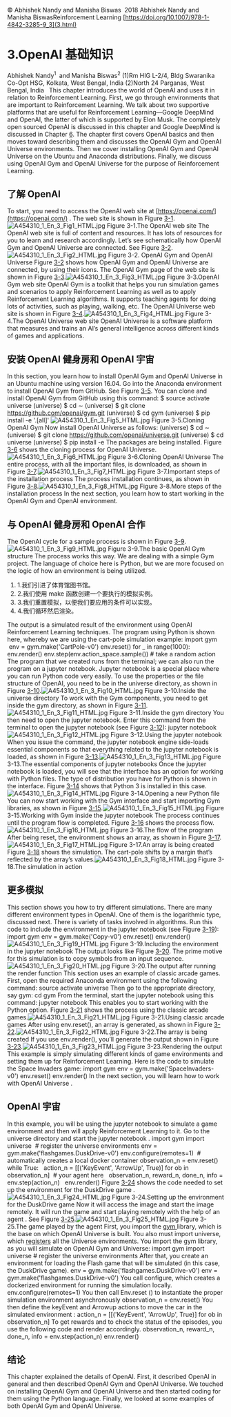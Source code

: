 © Abhishek Nandy and Manisha Biswas  2018 Abhishek Nandy and Manisha BiswasReinforcement Learning [https://doi.org/10.1007/978-1-4842-3285-9_3](3.html)

# 3.OpenAI 基础知识

Abhishek Nandy<sup class="calibre7">1 </sup> and Manisha Biswas<sup class="calibre7">2</sup> (1)Rm HIG L-2/4, Bldg Swaranika Co-Opt HSG, Kolkata, West Bengal, India (2)North 24 Parganas, West Bengal, India   This chapter introduces the world of OpenAI and uses it in relation to Reinforcement Learning. First, we go through environments that are important to Reinforcement Learning. We talk about two supportive platforms that are useful for Reinforcement Learning—Google DeepMind and OpenAI, the latter of which is supported by Elon Musk. The completely open sourced OpenAI is discussed in this chapter and Google DeepMind is discussed in Chapter [6](6.html). The chapter first covers OpenAI basics and then moves toward describing them and discusses the OpenAI Gym and OpenAI Universe environments. Then we cover installing OpenAI Gym and OpenAI Universe on the Ubuntu and Anaconda distributions. Finally, we discuss using OpenAI Gym and OpenAI Universe for the purpose of Reinforcement Learning.

## 了解 OpenAI

To start, you need to access the OpenAI web site at [https://openai.com/](https://openai.com/) . The web site is shown in Figure [3-1](#Fig1).![A454310_1_En_3_Fig1_HTML.jpg](img/Images/A454310_1_En_3_Fig1_HTML.jpg) Figure 3-1.The OpenAI web site The OpenAI web site is full of content and resources. It has lots of resources for you to learn and research accordingly. Let’s see schematically how OpenAI Gym and OpenAI Universe are connected. See Figure [3-2](#Fig2).![A454310_1_En_3_Fig2_HTML.jpg](img/Images/A454310_1_En_3_Fig2_HTML.jpg) Figure 3-2. OpenAI Gym and OpenAI Universe Figure [3-2](#Fig2) shows how OpenAI Gym and OpenAI Universe are connected, by using their icons. The OpenAI Gym page of the web site is shown in Figure [3-3](#Fig3).![A454310_1_En_3_Fig3_HTML.jpg](img/Images/A454310_1_En_3_Fig3_HTML.jpg) Figure 3-3.OpenAI Gym web site OpenAI Gym is a toolkit that helps you run simulation games and scenarios to apply Reinforcement Learning as well as to apply Reinforcement Learning algorithms. It supports teaching agents for doing lots of activities, such as playing, walking, etc. The OpenAI Universe web site is shown in Figure [3-4](#Fig4).![A454310_1_En_3_Fig4_HTML.jpg](img/Images/A454310_1_En_3_Fig4_HTML.jpg) Figure 3-4.The OpenAI Universe web site OpenAI Universe is a software platform that measures and trains an AI’s general intelligence across different kinds of games and applications.

## 安装 OpenAI 健身房和 OpenAI 宇宙

In this section, you learn how to install OpenAI Gym and OpenAI Universe in an Ubuntu machine using version 16.04. Go into the Anaconda environment to install OpenAI Gym from GitHub. See Figure [3-5](#Fig5). You can clone and install OpenAI Gym from GitHub using this command: $ source activate universe (universe) $ cd ∼ (universe) $ git clone https://github.com/openai/gym.git (universe) $ cd gym (universe) $ pip install -e '.[all]' ![A454310_1_En_3_Fig5_HTML.jpg](img/Images/A454310_1_En_3_Fig5_HTML.jpg) Figure 3-5.Cloning OpenAI Gym Now install OpenAI Universe as follows: (universe) $ cd ∼ (universe) $ git clone https://github.com/openai/universe.git (universe) $ cd universe (universe) $ pip install -e The packages are being installed. Figure [3-6](#Fig6) shows the cloning process for OpenAI Universe.![A454310_1_En_3_Fig6_HTML.jpg](img/Images/A454310_1_En_3_Fig6_HTML.jpg) Figure 3-6.Cloning OpenAI Universe The entire process, with all the important files, is downloaded, as shown in Figure [3-7](#Fig7).![A454310_1_En_3_Fig7_HTML.jpg](img/Images/A454310_1_En_3_Fig7_HTML.jpg) Figure 3-7.Important steps of the installation process The process installation continues, as shown in Figure [3-8](#Fig8).![A454310_1_En_3_Fig8_HTML.jpg](img/Images/A454310_1_En_3_Fig8_HTML.jpg) Figure 3-8.More steps of the installation process In the next section, you learn how to start working in the OpenAI Gym and OpenAI environment.

## 与 OpenAI 健身房和 OpenAI 合作

The OpenAI cycle for a sample process is shown in Figure [3-9](#Fig9).![A454310_1_En_3_Fig9_HTML.jpg](img/Images/A454310_1_En_3_Fig9_HTML.jpg) Figure 3-9.The basic OpenAI Gym structure The process works this way. We are dealing with a simple Gym project. The language of choice here is Python, but we are more focused on the logic of how an environment is being utilized.

1.  1.我们引进了体育馆图书馆。
2.  2.我们使用 make 函数创建一个要执行的模拟实例。
3.  3.我们重置模拟，以便我们要应用的条件可以实现。
4.  4.我们循环然后渲染。

The output is a simulated result of the environment using OpenAI Reinforcement Learning techniques. The program using Python is shown here, whereby we are using the cart-pole simulation example: import gym  env = gym.make('CartPole-v0') env.reset() for _ in range(1000): env.render() env.step(env.action_space.sample()) # take a random action The program that we created runs from the terminal; we can also run the program on a jupyter notebook. Jupyter notebook is a special place where you can run Python code very easily. To use the properties or the file structure of OpenAI, you need to be in the universe directory, as shown in Figure [3-10](#Fig10).![A454310_1_En_3_Fig10_HTML.jpg](img/Images/A454310_1_En_3_Fig10_HTML.jpg) Figure 3-10.Inside the universe directory To work with the Gym components, you need to get inside the gym directory, as shown in Figure [3-11](#Fig11).![A454310_1_En_3_Fig11_HTML.jpg](img/Images/A454310_1_En_3_Fig11_HTML.jpg) Figure 3-11.Inside the gym directory You then need to open the jupyter notebook. Enter this command from the terminal to open the jupyter notebook (see Figure [3-12](#Fig12)): jupyter notebook ![A454310_1_En_3_Fig12_HTML.jpg](img/Images/A454310_1_En_3_Fig12_HTML.jpg) Figure 3-12.Using the jupyter notebook When you issue the command, the jupyter notebook engine side-loads essential components so that everything related to the jupyter notebook is loaded, as shown in Figure [3-13](#Fig13).![A454310_1_En_3_Fig13_HTML.jpg](img/Images/A454310_1_En_3_Fig13_HTML.jpg) Figure 3-13.The essential components of jupyter notebooks Once the jupyter notebook is loaded, you will see that the interface has an option for working with Python files. The type of distribution you have for Python is shown in the interface. Figure [3-14](#Fig14) shows that Python 3 is installed in this case.![A454310_1_En_3_Fig14_HTML.jpg](img/Images/A454310_1_En_3_Fig14_HTML.jpg) Figure 3-14.Opening a new Python file You can now start working with the Gym interface and start importing Gym libraries, as shown in Figure [3-15](#Fig15).![A454310_1_En_3_Fig15_HTML.jpg](img/Images/A454310_1_En_3_Fig15_HTML.jpg) Figure 3-15.Working with Gym inside the jupyter notebook The process continues until the program flow is completed. Figure [3-16](#Fig16) shows the process flow.![A454310_1_En_3_Fig16_HTML.jpg](img/Images/A454310_1_En_3_Fig16_HTML.jpg) Figure 3-16.The flow of the program After being reset, the environment shows an array, as shown in Figure [3-17](#Fig17).![A454310_1_En_3_Fig17_HTML.jpg](img/Images/A454310_1_En_3_Fig17_HTML.jpg) Figure 3-17.An array is being created Figure [3-18](#Fig18) shows the simulation. The cart-pole shifts by a margin that’s reflected by the array’s values.![A454310_1_En_3_Fig18_HTML.jpg](img/Images/A454310_1_En_3_Fig18_HTML.jpg) Figure 3-18.The simulation in action

## 更多模拟

This section shows you how to try different simulations. There are many different environment types in OpenAI. One of them is the logarithmic type, discussed next. There is variety of tasks involved in algorithms. Run this code to include the environment in the jupyter notebook (see Figure [3-19](#Fig19)): import gym env = gym.make('Copy-v0') env.reset() env.render() ![A454310_1_En_3_Fig19_HTML.jpg](img/Images/A454310_1_En_3_Fig19_HTML.jpg) Figure 3-19.Including the environment in the jupyter notebook The output looks like Figure [3-20](#Fig20). The prime motive for this simulation is to copy symbols from an input sequence.![A454310_1_En_3_Fig20_HTML.jpg](img/Images/A454310_1_En_3_Fig20_HTML.jpg) Figure 3-20.The output after running the render function This section uses an example of classic arcade games. First, open the required Anaconda environment using the following command: source activate universe Then go to the appropriate directory, say gym: cd gym From the terminal, start the jupyter notebook using this command: jupyter notebook This enables you to start working with the Python option. Figure [3-21](#Fig21) shows the process using the classic arcade games.![A454310_1_En_3_Fig21_HTML.jpg](img/Images/A454310_1_En_3_Fig21_HTML.jpg) Figure 3-21.Using classic arcade games After using env.reset(), an array is generated, as shown in Figure [3-22](#Fig22).![A454310_1_En_3_Fig22_HTML.jpg](img/Images/A454310_1_En_3_Fig22_HTML.jpg) Figure 3-22.The array is being created If you use env.render(), you’ll generate the output shown in Figure [3-23](#Fig23).![A454310_1_En_3_Fig23_HTML.jpg](img/Images/A454310_1_En_3_Fig23_HTML.jpg) Figure 3-23.Rendering the output This example is simply simulating different kinds of game environments and setting them up for Reinforcement Learning. Here is the code to simulate the Space Invaders game: import gym env = gym.make('SpaceInvaders-v0') env.reset() env.render() In the next section, you will learn how to work with OpenAI Universe .

## OpenAI 宇宙

In this example, you will be using the jupyter notebook to simulate a game environment and then will apply Reinforcement Learning to it. Go to the universe directory and start the jupyter notebook . import gym import universe  # register the universe environments env = gym.make('flashgames.DuskDrive-v0') env.configure(remotes=1)  # automatically creates a local docker container observation_n = env.reset() while True:   action_n = [[('KeyEvent', 'ArrowUp', True)] for ob in observation_n]  # your agent here   observation_n, reward_n, done_n, info = env.step(action_n)   env.render() Figure [3-24](#Fig24) shows the code needed to set up the environment for the DuskDrive game .![A454310_1_En_3_Fig24_HTML.jpg](img/Images/A454310_1_En_3_Fig24_HTML.jpg) Figure 3-24.Setting up the environment for the DuskDrive game Now it will access the image and start the image remotely. It will run the game and start playing remotely with the help of an agent . See Figure [3-25](#Fig25).![A454310_1_En_3_Fig25_HTML.jpg](img/Images/A454310_1_En_3_Fig25_HTML.jpg) Figure 3-25.The game played by the agent First, you import the [ gym ](https://github.com/openai/gym) library, which is the base on which OpenAI Universe is built. You also must import universe, which [registers](https://github.com/openai/universe/blob/master/universe/__init__.py) all the Universe environments. You import the gym library, as you will simulate on OpenAI Gym and Universe: import gym import universe # register the universe environments After that, you create an environment for loading the Flash game that will be simulated (in this case, the DuskDrive game). env = gym.make('flashgames.DuskDrive-v0') env = gym.make('flashgames.DuskDrive-v0') You call configure, which creates a dockerized environment for running the simulation locally. env.configure(remotes=1) You then call Env.reset () to instantiate the proper simulation environment asynchronously observation_n = env.reset() You then define the keyEvent and Arrowup actions to move the car in the simulated environment : action_n = [[('KeyEvent', 'ArrowUp', True)] for ob in observation_n] To get rewards and to check the status of the episodes, you use the following code and render accordingly. observation_n, reward_n, done_n, info = env.step(action_n) env.render()

## 结论

This chapter explained the details of OpenAI. First, it described OpenAI in general and then described OpenAI Gym and OpenAI Universe. We touched on installing OpenAI Gym and OpenAI Universe and then started coding for them using the Python language. Finally, we looked at some examples of both OpenAI Gym and OpenAI Universe.